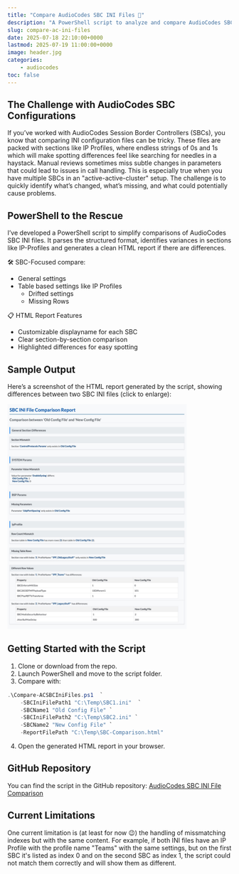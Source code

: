 ```yaml
---
title: "Compare AudioCodes SBC INI Files 🔎"
description: "A PowerShell script to analyze and compare AudioCodes SBC INI configuration files"
slug: compare-ac-ini-files
date: 2025-07-18 22:10:00+0000
lastmod: 2025-07-19 11:00:00+0000
image: header.jpg
categories:
    - audiocodes
toc: false
---
```


## The Challenge with AudioCodes SBC Configurations
If you’ve worked with AudioCodes Session Border Controllers (SBCs), you know that comparing INI configuration files can be tricky. These files are packed with sections like IP Profiles, where endless strings of 0s and 1s which will make spotting differences feel like searching for needles in a haystack. Manual reviews sometimes miss subtle changes in parameters that could lead to issues in call handling.
This is especially true when you have multiple SBCs in an "active-active-cluster" setup. The challenge is to quickly identify what’s changed, what’s missing, and what could potentially cause problems.

## PowerShell to the Rescue
I’ve developed a PowerShell script to simplify comparisons of AudioCodes SBC INI files. It parses the structured format, identifies variances in sections like IP-Profiles and generates a clean HTML report if there are differences.

🛠️ SBC-Focused compare:
* General settings
* Table based settings like IP Profiles
    * Drifted settings
    * Missing Rows

📋 HTML Report Features
* Customizable displayname for each SBC
* Clear section-by-section comparison
* Highlighted differences for easy spotting

## Sample Output
Here’s a screenshot of the HTML report generated by the script, showing differences between two SBC INI files (click to enlarge):

<a href="sample-report.jpg" target="_blank"><img src="sample-report.jpg" width="80%" alt="Sample Output Screenshot"></a>

## Getting Started with the Script
1. Clone or download from the repo.
2. Launch PowerShell and move to the script folder.
3. Compare with:

```powershell
.\Compare-ACSBCIniFiles.ps1  `
    -SBCIniFilePath1 "C:\Temp\SBC1.ini"  `
    -SBCName1 "Old Config File" `
    -SBCIniFilePath2 "C:\Temp\SBC2.ini" `
    -SBCName2 "New Config File" `
    -ReportFilePath "C:\Temp\SBC-Comparison.html"
```

4. Open the generated HTML report in your browser.

## GitHub Repository
You can find the script in the GitHub repository: [AudioCodes SBC INI File Comparison](https://github.com/t-nebel/compare-ac-ini-files)

## Current Limitations
One current limitation is (at least for now 😉) the handling of missmatching indexes but with the same content. For example, if both INI files have an IP Profile with the profile name "Teams" with the same settings, but on the first SBC it's listed as index 0 and on the second SBC as index 1, the script could not match them correctly and will show them as different.